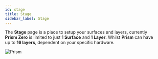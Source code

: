 ```yaml
---
id: stage
title: Stage
sidebar_label: Stage
---
```


The **Stage** page is a place to setup your surfaces and layers, currently **Prism Zero** is limited to just **1 Surface** and **1 Layer**. Whilst **Prism** can have up to **16 layers**, dependent on your specific hardware. 

![Prism](/prismdocs/images/prism-stage.png)